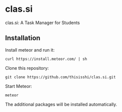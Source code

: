 # clas.si
clas.si: A Task Manager for Students

## Installation
Install meteor and run it:

`curl https://install.meteor.com/ | sh`

Clone this repository:

`git clone https://github.com/thisisshi/clas.si.git`

Start Meteor:

`meteor`

The additional packages will be installed automatically.
